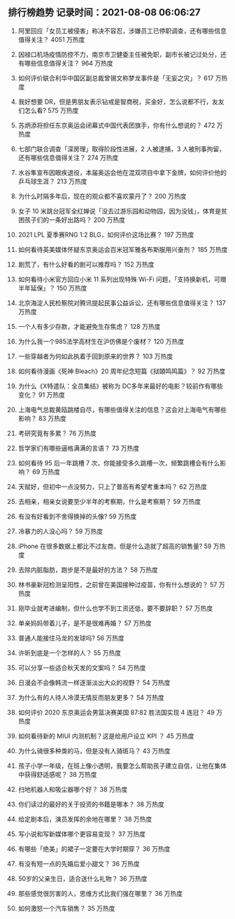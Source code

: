 
## 排行榜趋势 记录时间：2021-08-08 06:06:27
  
  1. 阿里回应「女员工被侵害」称决不容忍，涉嫌员工已停职调查，还有哪些信息值得关注？ 4051 万热度
    
  2. 因禄口机场疫情防控不力，南京市卫健委主任被免职，副市长被记过处分，还有哪些信息值得关注？ 964 万热度
    
  3. 如何评价联合利华中国区副总裁曾锡文称梦龙事件是「无妄之灾」？ 617 万热度
    
  4. 我好想要 DR，但是男朋友表示钻戒是智商税，买金好，怎么说都不行，友友们怎么看? 575 万热度
    
  5. 苏炳添将担任东京奥运会闭幕式中国代表团旗手，你有什么想说的？ 472 万热度
    
  6. 七部门联合调查「深房理」取得阶段性进展，2 人被逮捕，3 人被刑事拘留，还有哪些信息值得关注？ 274 万热度
    
  7. 水谷隼宣布因眼疾退役，本届奥运会他在混双项目中拿下金牌，如何评价他的乒乓球生涯？ 213 万热度
    
  8. 为什么时隔多年后，现在的观众都不喜欢蒙丹了？ 200 万热度
    
  9. 女子 10 米跳台冠军全红婵说「没去过游乐园和动物园，因为没钱」，体育是贫困孩子们的一条好出路吗？ 200 万热度
    
  10. 2021 LPL 夏季赛RNG 1:2 BLG，如何评价这场比赛？ 197 万热度
    
  11. 如何看待英美媒体怀疑东京奥运会百米冠军雅各布斯服用兴奋剂？ 185 万热度
    
  12. 剧荒了，有什么好看的剧可以推荐吗？ 152 万热度
    
  13. 如何看待小米官方回应小米 11 系列出现特殊 Wi-Fi 问题，「支持换新机，可赠半年延保」？ 150 万热度
    
  14. 北京海淀人民检察院对腾讯提起民事公益诉讼，还有哪些信息值得关注？ 137 万热度
    
  15. 一个人有多少存款，才能避免生存焦虑？ 128 万热度
    
  16. 为什么我一个985法学高材生在沪仿佛是个废材？ 120 万热度
    
  17. 一些穿越者为何如此执着于回到原来的世界？ 103 万热度
    
  18. 如何看待漫画《死神 Bleach》20 周年纪念短篇《狱頣鸣鸣篇》？ 92 万热度
    
  19. 为什么《X特遣队：全员集结》被称为 DC多年来最好的电影？较前作有哪些变化？ 91 万热度
    
  20. 上海电气总裁黄瓯跳楼自尽，有哪些值得关注的信息？这会对上海电气有哪些影响？ 83 万热度
    
  21. 考研究竟有多累？ 76 万热度
    
  22. 哲学家们有哪些逼格满满的言语？ 73 万热度
    
  23. 如何看待 95 后一年跳槽 7 次，你能接受多久跳槽一次，频繁跳槽会有什么影响？ 69 万热度
    
  24. 天赋好，但初中一点没努力，只上了普高有希望考重本吗？ 62 万热度
    
  25. 去相亲，相亲女说要至少半年的考察期，什么是考察期？ 59 万热度
    
  26. 有没有好看到不舍得换掉的头像? 59 万热度
    
  27. 冷暴力的人没心吗？ 59 万热度
    
  28. iPhone 在很多数据上都比不过友商，但是什么造就了超高的销售量? 59 万热度
    
  29. 去除内脏脂肪，跑步是不是最好的方法？ 58 万热度
    
  30. 林书豪新冠检测呈阳性，之前曾在美国接种过疫苗，你有什么想说的？ 57 万热度
    
  31. 刚毕业就考进编制，但什么也学不到工资还低，要不要辞职？ 57 万热度
    
  32. 单亲妈妈带着儿子，是不是很难再婚？ 57 万热度
    
  33. 普通人能接住马龙的发球吗? 56 万热度
    
  34. 许昕到底是一个怎样的人？ 55 万热度
    
  35. 可以分享一些适合秋天发的文案吗？ 54 万热度
    
  36. 日漫会不会像韩流一样逐渐淡出大众的视野？ 54 万热度
    
  37. 为什么有的人待人冷漠无情反而朋友更多？ 54 万热度
    
  38. 如何评价 2020 东京奥运会男篮决赛美国 87:82 胜法国实现 4 连冠？ 49 万热度
    
  39. 如何看待新的 MIUI 内测机制？这是给用户设立 KPI ？ 45 万热度
    
  40. 为什么骑很多种类的马，但是没有人骑斑马？ 43 万热度
    
  41. 孩子小学一年级，在班上像小透明，我要怎么帮助孩子建立自信，让他在集体中获得舒适感呢？ 38 万热度
    
  42. 扫地机器人和吸尘器哪个好？ 38 万热度
    
  43. 你们读过的最好的关于投资的书籍是哪本？ 38 万热度
    
  44. 给定剧本后，演员发挥的余地在哪里？ 38 万热度
    
  45. 写小说和写新媒体哪个更容易变现？ 37 万热度
    
  46. 有哪些「绝美」的裙子一定要在大学时期穿？ 36 万热度
    
  47. 有没有短一点的先婚后爱小甜文？ 36 万热度
    
  48. 50岁的父亲生日，适合送什么礼物？ 36 万热度
    
  49. 那些感觉很厉害的人，思维方式比我们强在哪里？ 36 万热度
    
  50. 如何激怒一个汽车销售？ 35 万热度
    